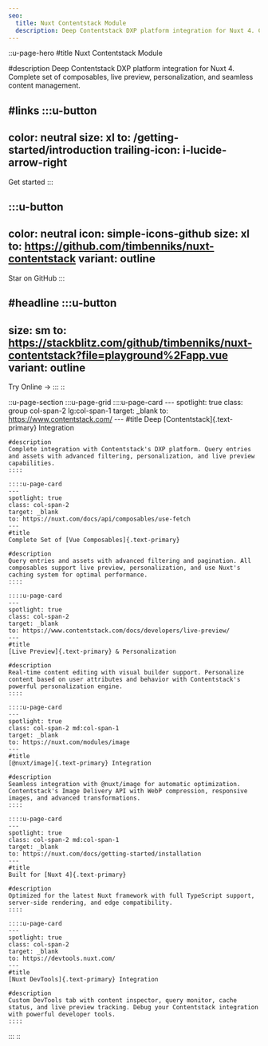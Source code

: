 ```yaml
---
seo:
  title: Nuxt Contentstack Module
  description: Deep Contentstack DXP platform integration for Nuxt 4. Complete set of composables, live preview, personalization, and image optimization.
---
```


::u-page-hero
#title
Nuxt Contentstack Module

#description
Deep Contentstack DXP platform integration for Nuxt 4. <br> Complete set of composables, live preview, personalization, and seamless content management.

#links
  :::u-button
  ---
  color: neutral
  size: xl
  to: /getting-started/introduction
  trailing-icon: i-lucide-arrow-right
  ---
  Get started
  :::

  :::u-button
  ---
  color: neutral
  icon: simple-icons-github
  size: xl
  to: https://github.com/timbenniks/nuxt-contentstack
  variant: outline
  ---
  Star on GitHub
  :::

#headline
  :::u-button
  ---
  size: sm
  to: https://stackblitz.com/github/timbenniks/nuxt-contentstack?file=playground%2Fapp.vue
  variant: outline
  ---
  Try Online →
  :::
::

::u-page-section
  :::u-page-grid
    ::::u-page-card
    ---
    spotlight: true
    class: group col-span-2 lg:col-span-1
    target: _blank
    to: https://www.contentstack.com/
    ---
    #title
    Deep [Contentstack]{.text-primary} Integration
    
    #description
    Complete integration with Contentstack's DXP platform. Query entries and assets with advanced filtering, personalization, and live preview capabilities.
    ::::
  
    ::::u-page-card
    ---
    spotlight: true
    class: col-span-2
    target: _blank
    to: https://nuxt.com/docs/api/composables/use-fetch
    ---
    #title
    Complete Set of [Vue Composables]{.text-primary}
    
    #description
    Query entries and assets with advanced filtering and pagination. All composables support live preview, personalization, and use Nuxt's caching system for optimal performance.
    ::::
  
    ::::u-page-card
    ---
    spotlight: true
    class: col-span-2
    target: _blank
    to: https://www.contentstack.com/docs/developers/live-preview/
    ---
    #title
    [Live Preview]{.text-primary} & Personalization
    
    #description
    Real-time content editing with visual builder support. Personalize content based on user attributes and behavior with Contentstack's powerful personalization engine.
    ::::
  
    ::::u-page-card
    ---
    spotlight: true
    class: col-span-2 md:col-span-1
    target: _blank
    to: https://nuxt.com/modules/image
    ---
    #title
    [@nuxt/image]{.text-primary} Integration
    
    #description
    Seamless integration with @nuxt/image for automatic optimization. Contentstack's Image Delivery API with WebP compression, responsive images, and advanced transformations.
    ::::
  
    ::::u-page-card
    ---
    spotlight: true
    class: col-span-2 md:col-span-1
    target: _blank
    to: https://nuxt.com/docs/getting-started/installation
    ---
    #title
    Built for [Nuxt 4]{.text-primary}
    
    #description
    Optimized for the latest Nuxt framework with full TypeScript support, server-side rendering, and edge compatibility.
    ::::
  
    ::::u-page-card
    ---
    spotlight: true
    class: col-span-2
    target: _blank
    to: https://devtools.nuxt.com/
    ---
    #title
    [Nuxt DevTools]{.text-primary} Integration
    
    #description
    Custom DevTools tab with content inspector, query monitor, cache status, and live preview tracking. Debug your Contentstack integration with powerful developer tools.
    ::::
  
    
  :::
::
